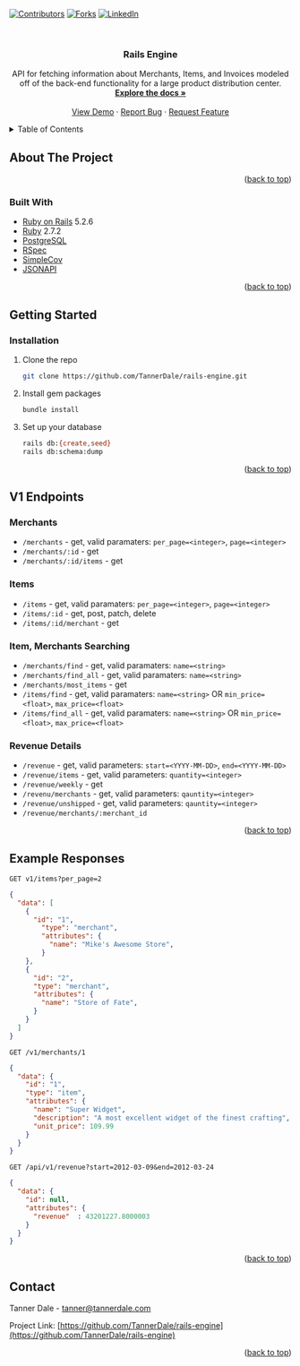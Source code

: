 <div id="top"></div>

[![Contributors][contributors-shield]][contributors-url]
[![Forks][forks-shield]][forks-url]
[![LinkedIn][linkedin-shield]][linkedin-url]



<!-- PROJECT LOGO -->
<br />

<h3 align="center">Rails Engine</h3>

  <p align="center">
    API for fetching information about Merchants, Items, and Invoices
modeled off of the back-end functionality for a large product
distribution center.
    <br />
    <a href="https://github.com/TannerDale/rails-engine"><strong>Explore the docs »</strong></a>
    <br />
    <br />
    <a href="https://github.com/TannerDale/rails-engine">View Demo</a>
    ·
    <a href="https://github.com/TannerDale/rails-engine/issues">Report Bug</a>
    ·
    <a href="https://github.com/TannerDale/rails-engine/issues">Request Feature</a>
  </p>
</div>



<!-- TABLE OF CONTENTS -->
<details>
  <summary>Table of Contents</summary>
  <ol>
    <li>
      <a href="#about-the-project">About The Project</a>
      <ul>
        <li><a href="#built-with">Built With</a></li>
      </ul>
    </li>
    <li>
      <a href="#getting-started">Getting Started</a>
      <ul>
        <li><a href="#installation">Installation</a></li>
      </ul>
    </li>
    <li><a href="#usage-examples">Endpoints</a></li>
    <li><a href="#example-responses">Example Responses</a></li>
    <li><a href="#contact">Contact</a></li>
  </ol>
</details>



<!-- ABOUT THE PROJECT -->
## About The Project

<p align="right">(<a href="#top">back to top</a>)</p>

### Built With

* [Ruby on Rails](https://rubyonrails.org/) 5.2.6
* [Ruby](https://www.ruby-lang.org/en/) 2.7.2
* [PostgreSQL](https://www.postgresql.org/)
* [RSpec](https://rspec.info/)
* [SimpleCov](https://github.com/simplecov-ruby/simplecov)
* [JSONAPI](https://github.com/jsonapi-serializer/jsonapi-serializer)

<p align="right">(<a href="#top">back to top</a>)</p>



<!-- GETTING STARTED -->
## Getting Started

### Installation

1. Clone the repo
   ```sh
   git clone https://github.com/TannerDale/rails-engine.git
   ```
2. Install gem packages
   ```sh
   bundle install
   ```
3. Set up your database
   ```sh
   rails db:{create,seed}
   rails db:schema:dump
   ```

<p align="right">(<a href="#top">back to top</a>)</p>



<!-- USAGE EXAMPLES -->
## V1 Endpoints

### Merchants
  - `/merchants` - get, valid paramaters: `per_page=<integer>`, `page=<integer>`
  - `/merchants/:id` - get
  - `/merchants/:id/items` - get

### Items
  - `/items` - get, valid paramaters: `per_page=<integer>`, `page=<integer>`
  - `/items/:id` - get, post, patch, delete
  - `/items/:id/merchant` - get

### Item, Merchants Searching
  - `/merchants/find` - get, valid paramaters: `name=<string>`
  - `/merchants/find_all` - get, valid paramaters: `name=<string>`
  - `/merchants/most_items` - get
  - `/items/find` - get, valid paramaters: `name=<string>` OR `min_price=<float>`, `max_price=<float>`
  - `/items/find_all` - get, valid paramaters: `name=<string>` OR `min_price=<float>`, `max_price=<float>`

### Revenue Details
  - `/revenue` - get, valid parameters: `start=<YYYY-MM-DD>`, `end=<YYYY-MM-DD>`
  - `/revenue/items` - get, valid parameters: `quantity=<integer>`
  - `/revenue/weekly` - get
  - `/revenu/merchants` - get, valid parameters: `qauntity=<integer>`
  - `/revenue/unshipped` - get, valid parameters: `qauntity=<integer>`
  - `/revenue/merchants/:merchant_id`

<p align="right">(<a href="#top">back to top</a>)</p>

<!-- EXAMPLE RESPONSES -->
## Example Responses

`GET v1/items?per_page=2`
```json
{
  "data": [
    {
      "id": "1",
        "type": "merchant",
        "attributes": {
          "name": "Mike's Awesome Store",
        }
    },
    {
      "id": "2",
      "type": "merchant",
      "attributes": {
        "name": "Store of Fate",
      }
    }
  ]
}
```
`GET /v1/merchants/1`
```json
{
  "data": {
    "id": "1",
    "type": "item",
    "attributes": {
      "name": "Super Widget",
      "description": "A most excellent widget of the finest crafting",
      "unit_price": 109.99
    }
  }
}
```
`GET /api/v1/revenue?start=2012-03-09&end=2012-03-24`
```json
{
  "data": {
    "id": null,
    "attributes": {
      "revenue"  : 43201227.8000003
    }
  }
}
```

<p align="right">(<a href="#top">back to top</a>)</p>

<!-- CONTACT -->
## Contact

Tanner Dale  - tanner@tannerdale.com

Project Link: [https://github.com/TannerDale/rails-engine](https://github.com/TannerDale/rails-engine)

<p align="right">(<a href="#top">back to top</a>)</p>


<!-- MARKDOWN LINKS & IMAGES -->
<!-- https://www.markdownguide.org/basic-syntax/#reference-style-links -->
[contributors-shield]: https://img.shields.io/github/contributors/TannerDale/rails-engine.svg?style=for-the-badge
[contributors-url]: https://github.com/TannerDale/rails-engine/graphs/contributors
[forks-shield]: https://img.shields.io/github/forks/TannerDale/rails-engine.svg?style=for-the-badge
[forks-url]: https://github.com/TannerDale/rails-engine/network/members
[stars-shield]: https://img.shields.io/github/stars/TannerDale/rails-engine.svg?style=for-the-badge
[stars-url]: https://github.com/TannerDale/rails-engine/stargazers
[issues-shield]: https://img.shields.io/github/issues/TannerDale/rails-engine.svg?style=for-the-badge
[issues-url]: https://github.com/TannerDale/rails-engine/issues
[license-shield]: https://img.shields.io/github/license/TannerDale/rails-engine.svg?style=for-the-badge
[license-url]: https://github.com/TannerDale/rails-engine/blob/master/LICENSE.txt
[linkedin-shield]: https://img.shields.io/badge/-LinkedIn-black.svg?style=for-the-badge&logo=linkedin&colorB=555
[linkedin-url]: https://linkedin.com/in/TannerDale
